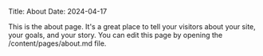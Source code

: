 Title: About
Date: 2024-04-17


This is the about page. It's a great place to tell your visitors about your site, your goals, and your story. You can edit this page by opening the /content/pages/about.md file.